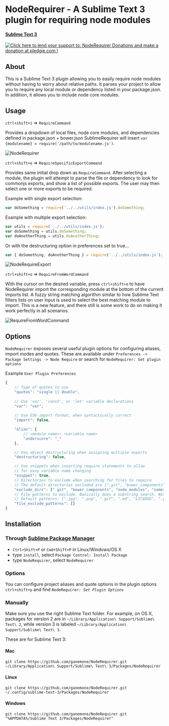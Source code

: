 # NodeRequirer - A Sublime Text 3 plugin for requiring node modules
#### [Sublime Text 3](http://www.sublimetext.com/3)

<a href='https://pledgie.com/campaigns/29265'><img alt='Click here to lend your support to: NodeRequirer Donations and make a donation at pledgie.com !' src='https://pledgie.com/campaigns/29265.png?skin_name=chrome' border='0' ></a>

## About
This is a Sublime Text 3 plugin allowing you to easily require node modules
without having to worry about relative paths. It parses your project to allow you
to require any local module or dependency listed in your package.json. In addition, it allows
you to include node core modules.

## Usage
`ctrl+shift+i` => `RequireCommand`

Provides a dropdown of local files, node core modules, and dependencies defined in package.json + bower.json
SublimeRequirer will insert `var {modulename} = require('/path/to/modulename.js')`.

![NodeRequirer](http://zippy.gfycat.com/FantasticEachAplomadofalcon.gif)

`ctrl+shift+e` => `RequireSpecificExportCommand`

Provides same initial drop down as `RequireCommand`. After selecting a module, the plugin will
attempt to parse the file or dependency to look for commonjs exports, and show a list of possible
exports. The user may then select one or more exports to be required.

Example with single export selection:
```javascript
var doSomething = require('../../utils/index.js').doSomething;
```

Example with multiple export selection:
```javascript
var utils = require('../../utils/index.js');
var doSomething = utils.doSomething;
var doAnotherThing = utils.doAnotherThing;
```
Or with the destructuring option in preferences set to true...
```javascript
var { doSomething, doAnotherThing } = require('../../utils/index.js');
```
![NodeRequireExport](http://zippy.gfycat.com/TanSnappyAngora.gif)

`ctrl+shift+o` => `RequireFromWordCommand`

With the cursor on the desired variable, press `ctrl+shift+o` to have NodeRequirer import
the corresponding module at the bottom of the current imports list. A fuzzy string matching
algorithm similar to how Sublime Text filters lists on user input is used to select the best
matching module to import. This is a new feature, and there still is some work to do on making
it work perfectly in all scenarios.

![RequireFromWordCommand](http://zippy.gfycat.com/HelpfulLastingHapuku.gif)

## Options

`NodeRequirer` exposes several useful plugin options for configuring aliases, import modes and quotes. These are available under `Preferences -> Package Settings -> Node Require` or search for `NodeRequirer: Set plugin options`

Example `User Plugin Preferences`

```javascript
{
    // Type of quotes to use
    "quotes": "single || double",
    
    // Use 'var', 'const', or 'let' variable declarations
    "var": "var",
    
    // Use ES6 import format, when syntactically correct
    "import": false,

    "alias": {
        // <module name>: <variable name>
        "underscore": "_"
    },

    // Use object destructuring when assigning multiple exports
    "destructuring": false,

    // Use snippets when inserting require statements to allow
    // for easy variable name changing
    "snippet": true,
    // Directories to exclude when searching for files to require
    // The default directories excluded are [".git", "bower_components", "node_modules"]
    "exclude_dirs": [".git", "bower_components", "node_modules", "somerandom_directory"],
    // File patterns to exclude. Basically does a substring search. Not very fancy
    // Default patterns: [".jpg", ".png", ".gif", ".md", "LICENSE", ".gitignore", "DS_STORE"]
    "file_exclude_patterns": []
}
```

## Installation
### Through [Sublime Package Manager](http://wbond.net/sublime_packages/package_control)

* `Ctrl+Shift+P` or `Cmd+Shift+P` in Linux/Windows/OS X
* type `install`, select `Package Control: Install Package`
* type `NodeRequirer`, select `NodeRequirer`

### Options

You can configure project aliases and quote options in the plugin options `ctrl+shift+p` and find *`NodeRequirer: Set Plugin Options`*

### Manually
Make sure you use the right Sublime Text folder. For example, on OS X, packages for version 2 are in `~/Library/Application\ Support/Sublime\ Text\ 2`, while version 3 is labeled `~/Library/Application\ Support/Sublime\ Text\ 3`.

These are for Sublime Text 3:

#### Mac
`git clone https://github.com/ganemone/NodeRequirer.git ~/Library/Application\ Support/Sublime\ Text\ 3/Packages/NodeRequirer`

#### Linux
`git clone https://github.com/ganemone/NodeRequirer.git ~/.config/sublime-text-3/Packages/NodeRequirer`

#### Windows
`git clone https://github.com/ganemone/NodeRequirer.git "%APPDATA%/Sublime Text 3/Packages/NodeRequirer"`
